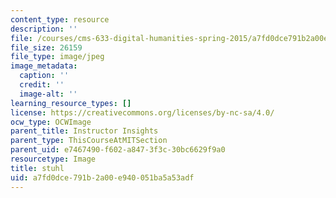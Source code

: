 ```yaml
---
content_type: resource
description: ''
file: /courses/cms-633-digital-humanities-spring-2015/a7fd0dce791b2a00e940051ba5a53adf_IMG_8842.jpg
file_size: 26159
file_type: image/jpeg
image_metadata:
  caption: ''
  credit: ''
  image-alt: ''
learning_resource_types: []
license: https://creativecommons.org/licenses/by-nc-sa/4.0/
ocw_type: OCWImage
parent_title: Instructor Insights
parent_type: ThisCourseAtMITSection
parent_uid: e7467490-f602-a847-3f3c-30bc6629f9a0
resourcetype: Image
title: stuhl
uid: a7fd0dce-791b-2a00-e940-051ba5a53adf
---
```

